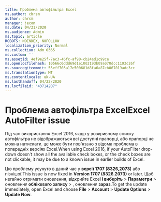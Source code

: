 ```yaml
---
title: Проблема автофільтра Excel
ms.author: chrsm
author: chrsm
manager: jecon
ms.date: 04/21/2020
ms.audience: Admin
ms.topic: article
ROBOTS: NOINDEX, NOFOLLOW
localization_priority: Normal
ms.collection: Adm_O365
ms.custom: ''
ms.assetid: 4ef9e25f-7ac3-46fc-af90-cb24ad1c99ce
ms.openlocfilehash: 10566c6ddd69d1e1002193b09a070dcc1103d26f
ms.sourcegitcommit: 55eff703a17e500681d8fa6a87eb067019ade3cc
ms.translationtype: MT
ms.contentlocale: uk-UA
ms.lasthandoff: 04/22/2020
ms.locfileid: "43714207"
---
```

# <a name="excel-autofilter-issue"></a><span data-ttu-id="d99e2-102">Проблема автофільтра Excel</span><span class="sxs-lookup"><span data-stu-id="d99e2-102">Excel AutoFilter issue</span></span>

<span data-ttu-id="d99e2-103">Під час використання Excel 2016, якщо у розкривному списку автофільтра не відображаються всі доступні прапорці, або прапорці не можна натискати, це може бути пов'язано з відома проблема в попередніх версіях Excel.</span><span class="sxs-lookup"><span data-stu-id="d99e2-103">When using Excel 2016, if your AutoFilter drop-down doesn't show all the available check boxes, or the check boxes are not clickable, it may be due to a known issue in earlier builds of Excel.</span></span> 
  
<span data-ttu-id="d99e2-104">Цю проблему усунуто в даний час у **версії 1707 (8326,2073)** або пізнішої.</span><span class="sxs-lookup"><span data-stu-id="d99e2-104">This issue is now fixed in **Version 1707 (8326.2073)** or later.</span></span> <span data-ttu-id="d99e2-105">Щоб негайно отримати оновлення, відкрийте Excel **і виберіть** \> **Параметри** \> оновлення **облікового запису** \> , оновлення **зараз**.</span><span class="sxs-lookup"><span data-stu-id="d99e2-105">To get the update immediately, open Excel and choose **File** \> **Account** \> **Update Options** \> **Update Now**.</span></span>
  

